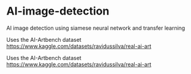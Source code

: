 # AI-image-detection
AI image detection using siamese neural network and transfer learning

Uses the AI-Artbench dataset https://www.kaggle.com/datasets/ravidussilva/real-ai-art

Uses the AI-Artbench dataset https://www.kaggle.com/datasets/ravidussilva/real-ai-art